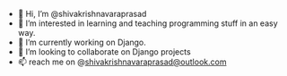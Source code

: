 - 👋 Hi, I’m @shivakrishnavaraprasad
- 👀 I’m interested in learning and teaching programming stuff in an easy way.
- 🌱 I’m currently working on Django.
- 💞️ I’m looking to collaborate on Django projects
- 📫 reach me on @shivakrishnavaraprasad@outlook.com

<!---
shivakrishnavaraprasad/shivakrishnavaraprasad is a ✨ special ✨ repository because its `README.md` (this file) appears on your GitHub profile.
You can click the Preview link to take a look at your changes.
--->
